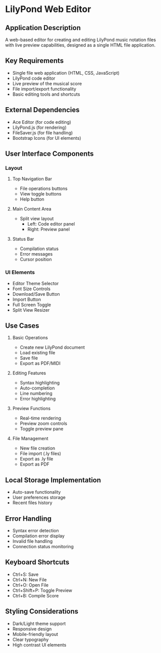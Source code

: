 # LilyPond Web Editor

## Application Description
A web-based editor for creating and editing LilyPond music notation files with live preview capabilities, designed as a single HTML file application.

## Key Requirements
- Single file web application (HTML, CSS, JavaScript)
- LilyPond code editor
- Live preview of the musical score
- File import/export functionality
- Basic editing tools and shortcuts

## External Dependencies
- Ace Editor (for code editing)
- LilyPond.js (for rendering)
- FileSaver.js (for file handling)
- Bootstrap Icons (for UI elements)

## User Interface Components
### Layout
1. Top Navigation Bar
   - File operations buttons
   - View toggle buttons
   - Help button

2. Main Content Area
   - Split view layout
     - Left: Code editor panel
     - Right: Preview panel

3. Status Bar
   - Compilation status
   - Error messages
   - Cursor position

### UI Elements
- Editor Theme Selector
- Font Size Controls
- Download/Save Button
- Import Button
- Full Screen Toggle
- Split View Resizer

## Use Cases
1. Basic Operations
   - Create new LilyPond document
   - Load existing file
   - Save file
   - Export as PDF/MIDI

2. Editing Features
   - Syntax highlighting
   - Auto-completion
   - Line numbering
   - Error highlighting

3. Preview Functions
   - Real-time rendering
   - Preview zoom controls
   - Toggle preview pane

4. File Management
   - New file creation
   - File import (.ly files)
   - Export as .ly file
   - Export as PDF

## Local Storage Implementation
- Auto-save functionality
- User preferences storage
- Recent files history

## Error Handling
- Syntax error detection
- Compilation error display
- Invalid file handling
- Connection status monitoring

## Keyboard Shortcuts
- Ctrl+S: Save
- Ctrl+N: New File
- Ctrl+O: Open File
- Ctrl+Shift+P: Toggle Preview
- Ctrl+B: Compile Score

## Styling Considerations
- Dark/Light theme support
- Responsive design
- Mobile-friendly layout
- Clear typography
- High contrast UI elements